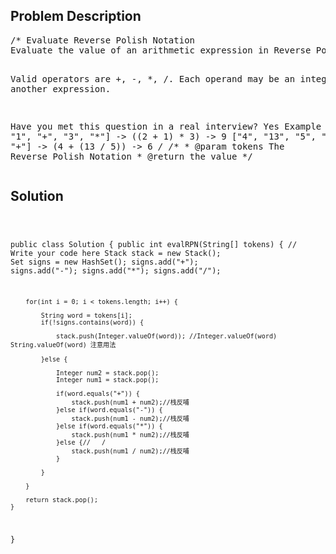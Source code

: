 <!--
<style>
  body { font-family: Arial, sans-serif; }
  .container { max-width: 100%; margin: auto; padding: 20px; }
  .comment-block { background-color: #f9f9f9; padding: 10px; border-left: 5px solid #ccc; max-width: 80%; margin: auto;}
  .code-block { background-color: #f4f4f4; padding: 10px; border: 1px solid #ddd; }
</style>
-->

<div class='container'>
<h2>Problem Description</h2>
<div class='comment-block'>
<pre>
/* Evaluate Reverse Polish Notation
Evaluate the value of an arithmetic expression in Reverse Polish Notation.

Valid operators are +, -, *, /. Each operand may be an integer or another expression.

Have you met this question in a real interview? Yes
Example
["2", "1", "+", "3", "*"] -> ((2 + 1) * 3) -> 9
["4", "13", "5", "/", "+"] -> (4 + (13 / 5)) -> 6
*/
    /**
     * @param tokens The Reverse Polish Notation
     * @return the value
     */
</pre>
</div>

<h2>Solution</h2>
<div class='code-block'>
<pre><code class='language-java'>

public class Solution {
    public int evalRPN(String[] tokens) {
        // Write your code here
        Stack<Integer> stack = new Stack<Integer>();
        Set<String> signs = new HashSet<String>();
        signs.add("+");
        signs.add("-");
        signs.add("*");
        signs.add("/");
        
        for(int i = 0; i < tokens.length; i++) {
            
            String word = tokens[i];
            if(!signs.contains(word)) {
                
                stack.push(Integer.valueOf(word)); //Integer.valueOf(word)   String.valueOf(word) 注意用法
                
            }else {
                
                Integer num2 = stack.pop();
                Integer num1 = stack.pop();
                
                if(word.equals("+")) {
                    stack.push(num1 + num2);//栈反哺
                }else if(word.equals("-")) {
                    stack.push(num1 - num2);//栈反哺
                }else if(word.equals("*")) {
                    stack.push(num1 * num2);//栈反哺
                }else {//   /
                    stack.push(num1 / num2);//栈反哺
                }
                
            }
            
        }
        
        return stack.pop();
    }
}</code></pre>
</div>
</div>
